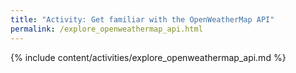 ```yaml
---
title: "Activity: Get familiar with the OpenWeatherMap API"
permalink: /explore_openweathermap_api.html
---
```


{% include content/activities/explore_openweathermap_api.md %}
